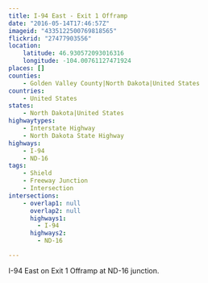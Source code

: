 ```yaml
---
title: I-94 East - Exit 1 Offramp
date: "2016-05-14T17:46:57Z"
imageid: "4335122500769818565"
flickrid: "27477903556"
location:
    latitude: 46.930572093016316
    longitude: -104.00761127471924
places: []
counties:
    - Golden Valley County|North Dakota|United States
countries:
    - United States
states:
    - North Dakota|United States
highwaytypes:
    - Interstate Highway
    - North Dakota State Highway
highways:
    - I-94
    - ND-16
tags:
    - Shield
    - Freeway Junction
    - Intersection
intersections:
    - overlap1: null
      overlap2: null
      highways1:
        - I-94
      highways2:
        - ND-16

---
```

I-94 East on Exit 1 Offramp at ND-16 junction.